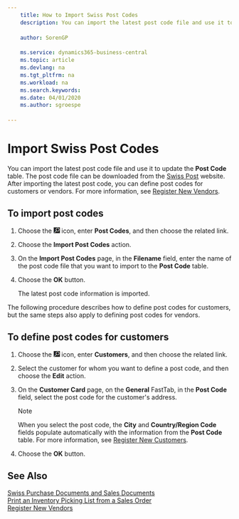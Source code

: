 ```yaml
---
    title: How to Import Swiss Post Codes
    description: You can import the latest post code file and use it to update the Post Code table. The post code file can be downloaded from the Swiss Post website. After importing the latest post code, you can define post codes for customers or vendors.

    author: SorenGP

    ms.service: dynamics365-business-central
    ms.topic: article
    ms.devlang: na
    ms.tgt_pltfrm: na
    ms.workload: na
    ms.search.keywords:
    ms.date: 04/01/2020
    ms.author: sgroespe

---
```

# Import Swiss Post Codes
You can import the latest post code file and use it to update the **Post Code** table. The post code file can be downloaded from the [Swiss Post](https://go.microsoft.com/fwlink/?LinkId=150292) website. After importing the latest post code, you can define post codes for customers or vendors. For more information, see [Register New Vendors](../../purchasing-how-register-new-vendors.md).  

## To import post codes  

1.  Choose the ![Search for Page or Report](../../media/ui-search/search_small.png "Search for Page or Report icon") icon, enter **Post Codes**, and then choose the related link.  
2.  Choose the **Import Post Codes** action.  
3.  On the **Import Post Codes** page, in the **Filename** field, enter the name of the post code file that you want to import to the **Post Code** table.  
4.  Choose the **OK** button.  

    The latest post code information is imported.  

The following procedure describes how to define post codes for customers, but the same steps also apply to defining post codes for vendors.  

## To define post codes for customers  

1.  Choose the ![Search for Page or Report](../../media/ui-search/search_small.png "Search for Page or Report icon") icon, enter **Customers**, and then choose the related link.  
2.  Select the customer for whom you want to define a post code, and then choose the **Edit** action.  
3.  On the **Customer Card** page, on the **General** FastTab, in the **Post Code** field, select the post code for the customer's address.  

    > [!NOTE]  
    >  When you select the post code, the **City** and **Country/Region Code** fields populate automatically with the information from the **Post Code** table. For more information, see [Register New Customers](../../sales-how-register-new-customers.md).  

4.  Choose the **OK** button.  

## See Also   
 [Swiss Purchase Documents and Sales Documents](swiss-purchase-documents-and-sales-documents.md)   
 [Print an Inventory Picking List from a Sales Order](how-to-print-an-inventory-picking-list-from-a-sales-order.md)   
 [Register New Vendors](../../purchasing-how-register-new-vendors.md)  
